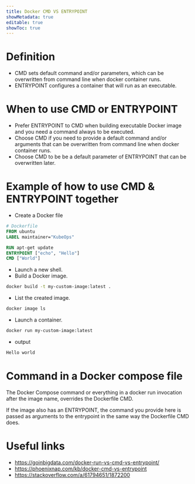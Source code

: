 ```yaml
---
title: Docker CMD VS ENTRYPOINT
showMetadata: true
editable: true
showToc: true
---
```

# Definition
- CMD sets default command and/or parameters, which can be overwritten from command line when docker container runs.
- ENTRYPOINT configures a container that will run as an executable.

# When to use CMD or ENTRYPOINT
- Prefer ENTRYPOINT to CMD when building executable Docker image and you need a command always to be executed.
- Choose CMD if you need to provide a default command and/or arguments that can be overwritten from command line when docker container runs.
- Choose CMD to be be a default parameter of ENTRYPOINT that can be overwritten later.

# Example of how to use CMD & ENTRYPOINT together

- Create a Docker file
```dockerfile
# Dockerfile
FROM ubuntu
LABEL maintainer="KubeOps"

RUN apt-get update
ENTRYPOINT ["echo", "Hello"]
CMD ["World"]
```

- Launch a new shell.
- Build a Docker image.
```sh
docker build -t my-custom-image:latest .
```

- List the created image.
```sh
docker image ls
```

- Launch a container.
```sh
docker run my-custom-image:latest
```

- output
```sh
Hello world
```

# Command in a Docker compose file
The Docker Compose command or everything in a docker run invocation after the image name, overrides the Dockerfile CMD.

If the image also has an ENTRYPOINT, the command you provide here is passed as arguments to the entrypoint in the same way the Dockerfile CMD does.

# Useful links
- https://goinbigdata.com/docker-run-vs-cmd-vs-entrypoint/
- https://phoenixnap.com/kb/docker-cmd-vs-entrypoint
- https://stackoverflow.com/a/61794651/1872200
